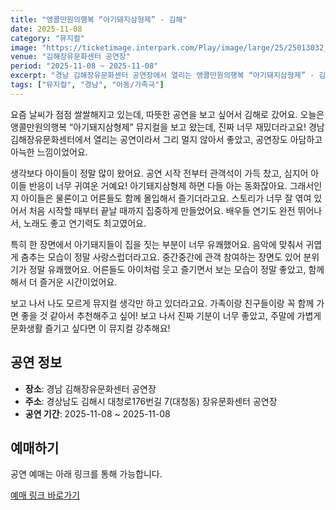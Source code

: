 ```yaml
---
title: "앵콜만원의행복 “아기돼지삼형제” - 김해"
date: 2025-11-08
category: "뮤지컬"
image: "https://ticketimage.interpark.com/Play/image/large/25/25013032_p.gif"
venue: "김해장유문화센터 공연장"
period: "2025-11-08 ~ 2025-11-08"
excerpt: "경남 김해장유문화센터 공연장에서 열리는 앵콜만원의행복 “아기돼지삼형제” - 김해"
tags: ["뮤지컬", "경남", "아동/가족극"]
---
```


요즘 날씨가 점점 쌀쌀해지고 있는데, 따뜻한 공연을 보고 싶어서 김해로 갔어요. 오늘은 앵콜만원의행복 “아기돼지삼형제” 뮤지컬을 보고 왔는데, 진짜 너무 재밌더라고요! 경남 김해장유문화센터에서 열리는 공연이라서 그리 멀지 않아서 좋았고, 공연장도 아담하고 아늑한 느낌이었어요.

생각보다 아이들이 정말 많이 왔어요. 공연 시작 전부터 관객석이 가득 찼고, 심지어 아이들 반응이 너무 귀여운 거예요! 아기돼지삼형제 하면 다들 아는 동화잖아요. 그래서인지 아이들은 물론이고 어른들도 함께 몰입해서 즐기더라고요. 스토리가 너무 잘 엮여 있어서 처음 시작할 때부터 끝날 때까지 집중하게 만들었어요. 배우들 연기도 완전 뛰어나서, 노래도 좋고 연기력도 최고였어요.

특히 한 장면에서 아기돼지들이 집을 짓는 부분이 너무 유쾌했어요. 음악에 맞춰서 귀엽게 춤추는 모습이 정말 사랑스럽더라고요. 중간중간에 관객 참여하는 장면도 있어 분위기가 정말 유쾌했어요. 어른들도 아이처럼 웃고 즐기면서 보는 모습이 정말 좋았고, 함께해서 더 즐거운 시간이었어요.

보고 나서 나도 모르게 뮤지컬 생각만 하고 있더라고요. 가족이랑 친구들이랑 꼭 함께 가면 좋을 것 같아서 추천해주고 싶어! 보고 나서 진짜 기분이 너무 좋았고, 주말에 가볍게 문화생활 즐기고 싶다면 이 뮤지컬 강추해요!

## 공연 정보

- **장소**: 경남 김해장유문화센터 공연장
- **주소**: 경상남도 김해시 대청로176번길 7(대청동) 장유문화센터 공연장
- **공연 기간**: 2025-11-08 ~ 2025-11-08

## 예매하기

공연 예매는 아래 링크를 통해 가능합니다.

[예매 링크 바로가기](https://tickets.interpark.com/goods/25013032)
